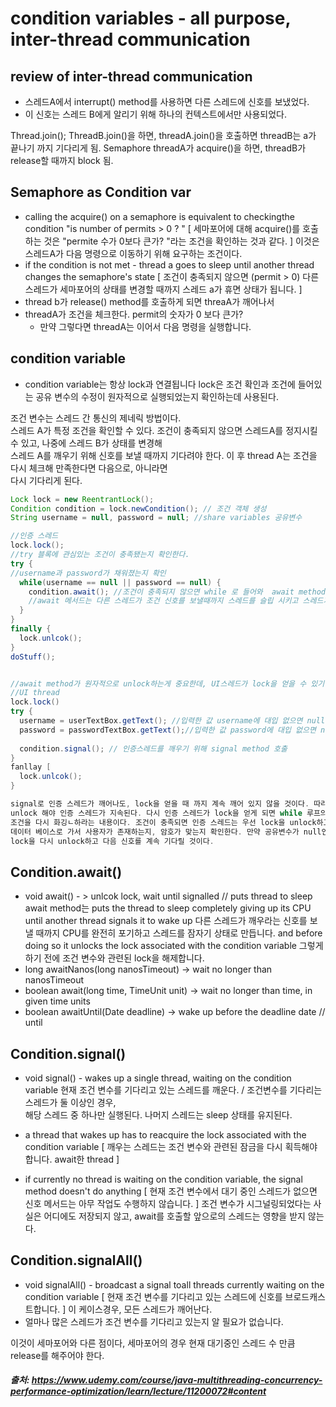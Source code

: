 # condition variables - all purpose, inter-thread communication

## review of inter-thread communication
- 스레드A에서 interrupt() method를 사용하면 다른 스레드에 신호를 보냈었다.
- 이 신호는 스레드 B에게 알리기 위해 하나의 컨텍스트에서만 사용되었다.

Thread.join();
ThreadB.join()을 하면, threadA.join()을 호출하면 threadB는 a가 끝나기 까지 기다리게 됨.
Semaphore threadA가 acquire()을 하면, threadB가 release할 때까지 block 됨.

## Semaphore as Condition var
- calling the acquire() on a semaphore is equivalent to checkingthe condition "is number of permits > 0 ? " 
  [ 세마포어에 대해 acquire()를 호출하는 것은 "permite 수가 0보다 큰가? "라는 조건을 확인하는 것과 같다. ]
  이것은 스레드A가 다음 명령으로 이동하기 위해 요구하는 조건이다.
- if the condition is not met - thread a goes to sleep until another thread changes the semaphore's state
  [ 조건이 충족되지 않으면 (permit > 0) 다른 스레드가 세마포어의 상태를 변경할 때까지 스레드 a가 휴면 상태가 됩니다. ]
- thread b가 release() method를 호출하게 되면 threaA가 깨어나서
- threadA가 조건을 체크한다. permit의 숫자가 0 보다 큰가?
  - 만약 그렇다면 threadA는 이어서 다음  명령을 실행합니다.


## condition variable
- condition variable는 항상 lock과 연결됩니다 
  lock은 조건 확인과 조건에 들어있는 공유 변수의 수정이 원자적으로 실행되었는지 확인하는데 사용된다.

조건 변수는 스레드 간 통신의 제네릭 방법이다.    
스레드 A가 특정 조건을 확인할 수 있다. 조건이 충족되지 않으면 스레드A를 정지시킬 수 있고, 나중에 스레드 B가 상태를 변경해    
스레드 A를 깨우기 위해 신호를 보낼 때까지 기다려야 한다. 이 후 thread A는 조건을 다시 체크해 만족한다면 다음으로, 아니라면    
다시 기다리게 된다.

```java
Lock lock = new ReentrantLock();
Condition condition = lock.newCondition(); // 조건 객체 생성
String username = null, password = null; //share variables 공유변수

//인증 스레드
lock.lock();
//try 블록에 관심있는 조건이 충족됐는지 확인한다.
try {
//username과 password가 채워졌는지 확인
  while(username == null || password == null) {
    condition.await(); //조건이 충족되지 않으면 while 로 들어와  await method를 호출한다. // unlocks lock, and puts thread to sleep
    //await 메서드는 다른 스레드가 조건 신호를 보낼때까지 스레드를 슬립 시키고 스레드가 슬립하기 전에 await 메서드는 lock을 원자적으로 unlock한다.
  }
}
finally {
  lock.unlcok();
}
doStuff();


//await method가 원자적으로 unlock하는게 중요한데, UI스레드가 lock을 얻을 수 있기 때문이다.
//UI thread
lock.lock()
try {
  username = userTextBox.getText(); //입력한 값 username에 대입 없으면 null
  password = passwordTextBox.getText();//입력한 값 password에 대입 없으면 null
  
  condition.signal(); // 인증스레드를 깨우기 위해 signal method 호출
}
fanllay [
  lock.unlcok();
}

signal로 인증 스레드가 깨어나도, lock을 얻을 때 까지 계속 깨어 있지 않을 것이다. 따라서, UI thread가 우선 lock을
unlock 해야 인증 스레드가 지속된다. 다시 인증 스레드가 lock을 얻게 되면 while 루프의 다음 명령어로 가는데 이 경우에는 
조건을 다시 화깅ㄴ하라는 내용이다. 조건이 충족되면 인증 스레드는 우선 lock을 unlock하고 do Stuff() 메서드로 넘어가 
데이터 베이스로 가서 사용자가 존재하는지, 암호가 맞는지 확인한다. 만약 공유변수가 null인 경우 인증스레드는 다시 calling the await 메소드로 가서
lock을 다시 unlock하고 다음 신호를 계속 기다릴 것이다.
```

## Condition.await()
- void await() - > unlcok lock, wait until signalled // puts thread to sleep
  await method는 puts the thread to sleep completely giving up its CPU until another thread signals it to wake up
  다른 스레드가 깨우라는 신호를 보낼 때까지 CPU를 완전히 포기하고 스레드를 잠자기 상태로 만듭니다.
  and before doing so it unlocks the lock associated with the condition variable
  그렇게 하기 전에 조건 변수와 관련된 lock을 해제합니다.
- long awaitNanos(long nanosTimeout) -> wait no longer than nanosTimeout
- boolean await(long time, TimeUnit unit) -> wait no longer than time, in given time units
- boolean awaitUntil(Date deadline) -> wake up before the deadline date // until

## Condition.signal()
- void signal() - wakes up a single thread, waiting on the condition variable
                현재 조건 변수를 기다리고 있는 스레드를 깨운다. / 조건변수를 기다리는 스레드가 둘 이상인 경우,    
                해당 스레드 중 하나만 실행된다. 나머지 스레드는 sleep 상태를 유지된다.
- a thread that wakes up has to reacquire the lock associated with the condition variable
  [ 깨우는 스레드는 조건 변수와 관련된 잠금을 다시 획득해야 합니다.  await한 thread ]
  
- if currently no thread is waiting on the condition variable, the signal method doesn't do anything
  [ 현재 조건 변수에서 대기 중인 스레드가 없으면 신호 메서드는 아무 작업도 수행하지 않습니다. ]
  조건 변수가 시그널링되었다는 사실은 어디에도 저장되지 않고, await를 호출할 앞으로의 스레드는 영향을 받지 않는다. 
  
## Condition.signalAll()
- void signalAll() - broadcast a signal toall threads currently waiting on the condition variable 
    [ 현재 조건 변수를 기다리고 있는 스레드에 신호를 브로드캐스트합니다. ] 이 케이스경우, 모든 스레드가 깨어난다.
- 얼마나 많은 스레드가 조건 변수를 기다리고 있는지 알 필요가 없습니다.

이것이 세마포어와 다른 점이다, 세마포어의 경우 현재 대기중인 스레드 수 만큼 release를 해주어야 한다.


##### 출처: https://www.udemy.com/course/java-multithreading-concurrency-performance-optimization/learn/lecture/11200072#content
